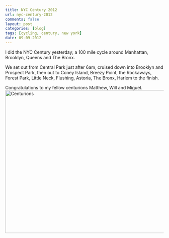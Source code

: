 ```yaml
---
title: NYC Century 2012
url: nyc-century-2012
comments: false
layout: post
categories: [blog]
tags: [cycling, century, new york]
date: 09-09-2012
---
```

I did the NYC Century yesterday; a 100 mile cycle around Manhattan, Brooklyn, Queens and The Bronx. 

We set out from Central Park just after 6am, cruised down into Brooklyn and Prospect Park, then out to Coney Island, Breezy Point, the Rockaways, Forest Park, Little Neck, Flushing, Astoria, The Bronx, Harlem to the finish. 

Congratulations to my fellow centurions Matthew, Will and Miguel. <a href="http://www.flickr.com/photos/22463687@N05/7967084832/" title="Centurions by Clionac, on Flickr"><img src="http://farm9.staticflickr.com/8461/7967084832_92c38c45c8_c.jpg" width="800" height="455" alt="Centurions" class="photo"></a>